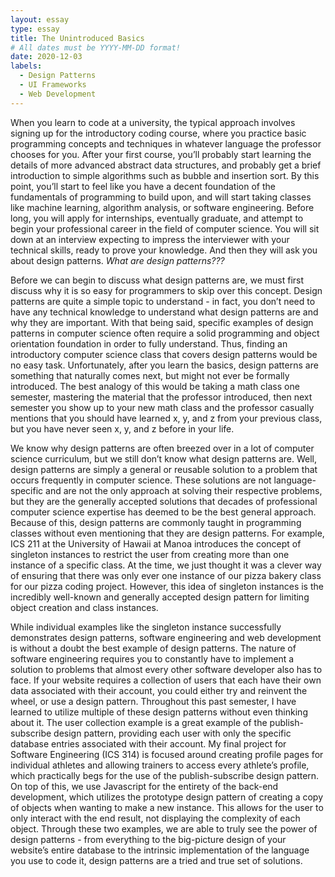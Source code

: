 ```yaml
---
layout: essay
type: essay
title: The Unintroduced Basics
# All dates must be YYYY-MM-DD format!
date: 2020-12-03
labels:
  - Design Patterns
  - UI Frameworks
  - Web Development
---
```


When you learn to code at a university, the typical approach involves signing up for the introductory coding course, where you practice basic programming concepts and techniques in whatever language the professor chooses for you.  After your first course, you’ll probably start learning the details of more advanced abstract data structures, and probably get a brief introduction to simple algorithms such as bubble and insertion sort.  By this point, you’ll start to feel like you have a decent foundation of the fundamentals of programming to build upon, and will start taking classes like machine learning, algorithm analysis, or software engineering.  Before long, you will apply for internships, eventually graduate, and attempt to begin your professional career in the field of computer science.  You will sit down at an interview expecting to impress the interviewer with your technical skills, ready to prove your knowledge.  And then they will ask you about design patterns.  *What are design patterns???*

Before we can begin to discuss what design patterns are, we must first discuss why it is so easy for programmers to skip over this concept.  Design patterns are quite a simple topic to understand - in fact, you don’t need to have any technical knowledge to understand what design patterns are and why they are important.  With that being said, specific examples of design patterns in computer science often require a solid programming and object orientation foundation in order to fully understand.  Thus, finding an introductory computer science class that covers design patterns would be no easy task.  Unfortunately, after you learn the basics, design patterns are something that naturally comes next, but might not ever be formally introduced.  The best analogy of this would be taking a math class one semester, mastering the material that the professor introduced, then next semester you show up to your new math class and the professor casually mentions that you should have learned x, y, and z from your previous class, but you have never seen x, y, and z before in your life.  

We know why design patterns are often breezed over in a lot of computer science curriculum, but we still don’t know what design patterns are.  Well, design patterns are simply a general or reusable solution to a problem that occurs frequently in computer science.  These solutions are not language-specific and are not the only approach at solving their respective problems, but they are the generally accepted solutions that decades of professional computer science expertise has deemed to be the best general approach.  Because of this, design patterns are commonly taught in programming classes without even mentioning that they are design patterns.  For example, ICS 211 at the University of Hawaii at Manoa introduces the concept of singleton instances to restrict the user from creating more than one instance of a specific class.  At the time, we just thought it was a clever way of ensuring that there was only ever one instance of our pizza bakery class for our pizza coding project.  However, this idea of singleton instances is the incredibly well-known and generally accepted design pattern for limiting object creation and class instances.  

While individual examples like the singleton instance successfully demonstrates design patterns, software engineering and web development is without a doubt the best example of design patterns.  The nature of software engineering requires you to constantly have to implement a solution to problems that almost every other software developer also has to face.  If your website requires a collection of users that each have their own data associated with their account, you could either try and reinvent the wheel, or use a design pattern.  Throughout this past semester, I have learned to utilize multiple of these design patterns without even thinking about it.  The user collection example is a great example of the publish-subscribe design pattern, providing each user with only the specific database entries associated with their account.  My final project for Software Engineering (ICS 314) is focused around creating profile pages for individual athletes and allowing trainers to access every athlete’s profile, which practically begs for the use of the publish-subscribe design pattern.  On top of this, we use Javascript for the entirety of the back-end development, which utilizes the prototype design pattern of creating a copy of objects when wanting to make a new instance.  This allows for the user to only interact with the end result, not displaying the complexity of each object.  Through these two examples, we are able to truly see the power of design patterns - from everything to the big-picture design of your website’s entire database to the intrinsic implementation of the language you use to code it, design patterns are a tried and true set of solutions.
